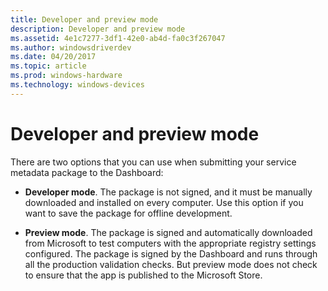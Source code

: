 ```yaml
---
title: Developer and preview mode
description: Developer and preview mode
ms.assetid: 4e1c7277-3df1-42e0-ab4d-fa0c3f267047
ms.author: windowsdriverdev
ms.date: 04/20/2017
ms.topic: article
ms.prod: windows-hardware
ms.technology: windows-devices
---
```


# Developer and preview mode


There are two options that you can use when submitting your service metadata package to the Dashboard:

-   **Developer mode**. The package is not signed, and it must be manually downloaded and installed on every computer. Use this option if you want to save the package for offline development.

-   **Preview mode**. The package is signed and automatically downloaded from Microsoft to test computers with the appropriate registry settings configured. The package is signed by the Dashboard and runs through all the production validation checks. But preview mode does not check to ensure that the app is published to the Microsoft Store.

 

 





